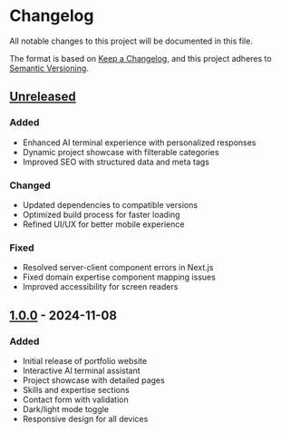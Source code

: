 # Changelog

All notable changes to this project will be documented in this file.

The format is based on [Keep a Changelog](https://keepachangelog.com/en/1.0.0/),
and this project adheres to [Semantic Versioning](https://semver.org/spec/v2.0.0.html).

## [Unreleased]

### Added
- Enhanced AI terminal experience with personalized responses
- Dynamic project showcase with filterable categories
- Improved SEO with structured data and meta tags

### Changed
- Updated dependencies to compatible versions
- Optimized build process for faster loading
- Refined UI/UX for better mobile experience

### Fixed
- Resolved server-client component errors in Next.js
- Fixed domain expertise component mapping issues
- Improved accessibility for screen readers

## [1.0.0] - 2024-11-08

### Added
- Initial release of portfolio website
- Interactive AI terminal assistant
- Project showcase with detailed pages
- Skills and expertise sections
- Contact form with validation
- Dark/light mode toggle
- Responsive design for all devices

[Unreleased]: https://github.com/krishnakorukanti/crishna.in/compare/v1.0.0...HEAD
[1.0.0]: https://github.com/krishnakorukanti/crishna.in/releases/tag/v1.0.0 